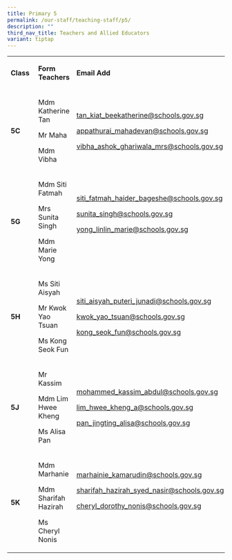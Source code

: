 ```yaml
---
title: Primary 5
permalink: /our-staff/teaching-staff/p5/
description: ""
third_nav_title: Teachers and Allied Educators
variant: tiptap
---
```

<p></p>
<table style="minWidth: 75px">
<colgroup>
<col>
<col>
<col>
</colgroup>
<tbody>
<tr>
<td rowspan="1" colspan="1">
<p><strong>Class&nbsp;</strong>
</p>
</td>
<td rowspan="1" colspan="1">
<p><strong>Form Teachers</strong>
</p>
</td>
<td rowspan="1" colspan="1">
<p><strong>Email Add</strong>
</p>
</td>
</tr>
<tr>
<td rowspan="1" colspan="1">
<p><strong>5C&nbsp;</strong>
</p>
</td>
<td rowspan="1" colspan="1">
<p>Mdm Katherine Tan</p>
<p>Mr Maha&nbsp;</p>
<p>Mdm Vibha</p>
<p></p>
</td>
<td rowspan="1" colspan="1">
<p><a href="mailto:tan_kiat_beekatherine@schools.gov.sg" rel="noopener noreferrer nofollow" target="_blank"><u>tan_kiat_beekatherine@schools.gov.sg</u></a>
</p>
<p></p>
<p></p>
<p><a href="mailto:appathurai_mahadevan@schools.gov.sg" rel="noopener noreferrer nofollow" target="_blank"><u>appathurai_mahadevan@schools.gov.sg</u></a>
</p>
<p></p>
<p></p>
<p><a href="mailto:vibha_ashok_ghariwala_mrs@schools.gov.sg" rel="noopener noreferrer nofollow" target="_blank"><u>vibha_ashok_ghariwala_mrs@schools.gov.sg</u></a>
</p>
<p></p>
</td>
</tr>
<tr>
<td rowspan="1" colspan="1">
<p><strong>5G&nbsp;</strong>
</p>
</td>
<td rowspan="1" colspan="1">
<p>Mdm Siti Fatmah&nbsp;</p>
<p>Mrs Sunita Singh</p>
<p>Mdm Marie Yong</p>
<p></p>
</td>
<td rowspan="1" colspan="1">
<p><a href="mailto:siti_fatmah_haider_bageshe@schools.gov.sg" rel="noopener noreferrer nofollow" target="_blank"><u>siti_fatmah_haider_bageshe@schools.gov.sg</u></a>
</p>
<p><a href="mailto:sunita_singh@schools.gov.sg" rel="noopener noreferrer nofollow" target="_blank"><u>sunita_singh@schools.gov.sg</u></a>
</p>
<p><a href="mailto:yong_linlin_marie@schools.gov.sg" rel="noopener noreferrer nofollow" target="_blank"><u>yong_linlin_marie@schools.gov.sg</u></a>
</p>
<p>
<br>
</p>
</td>
</tr>
<tr>
<td rowspan="1" colspan="1">
<p><strong>5H&nbsp;</strong>
</p>
</td>
<td rowspan="1" colspan="1">
<p>Ms Siti Aisyah</p>
<p>Mr Kwok Yao Tsuan</p>
<p>Ms Kong Seok Fun</p>
</td>
<td rowspan="1" colspan="1">
<p><a href="mailto:siti_aisyah_puteri_junadi@schools.gov.sg" rel="noopener noreferrer nofollow" target="_blank"><u>siti_aisyah_puteri_junadi@schools.gov.sg</u></a>
</p>
<p><a href="mailto:kwok_yao_tsuan@schools.gov.sg" rel="noopener noreferrer nofollow" target="_blank"><u>kwok_yao_tsuan@schools.gov.sg</u></a>
</p>
<p><a href="mailto:kong_seok_fun@schools.gov.sg" rel="noopener noreferrer nofollow" target="_blank"><u>kong_seok_fun@schools.gov.sg</u></a>
</p>
<p></p>
</td>
</tr>
<tr>
<td rowspan="1" colspan="1">
<p><strong>5J&nbsp;</strong>
</p>
</td>
<td rowspan="1" colspan="1">
<p>Mr Kassim&nbsp;</p>
<p>Mdm Lim Hwee Kheng</p>
<p>Ms Alisa Pan</p>
<p></p>
</td>
<td rowspan="1" colspan="1">
<p><a href="mailto:mohammed_kassim_abdul@schools.gov.sg" rel="noopener noreferrer nofollow" target="_blank"><u>mohammed_kassim_abdul@schools.gov.sg</u></a>
</p>
<p><a href="mailto:lim_hwee_kheng_a@schools.gov.sg" rel="noopener noreferrer nofollow" target="_blank"><u>lim_hwee_kheng_a@schools.gov.sg</u></a>
</p>
<p><a href="mailto:pan_jingting_alisa@schools.gov.sg" rel="noopener noreferrer nofollow" target="_blank"><u>pan_jingting_alisa@schools.gov.sg</u></a>
</p>
<p></p>
<p></p>
</td>
</tr>
<tr>
<td rowspan="1" colspan="1">
<p><strong>5K&nbsp;</strong>
</p>
</td>
<td rowspan="1" colspan="1">
<p>Mdm Marhanie</p>
<p>Mdm Sharifah Hazirah&nbsp;</p>
<p>Ms Cheryl Nonis</p>
<p></p>
</td>
<td rowspan="1" colspan="1">
<p><a href="mailto:marhainie_kamarudin@schools.gov.sg" rel="noopener noreferrer nofollow" target="_blank"><u>marhainie_kamarudin@schools.gov.sg</u></a>
</p>
<p><a href="mailto:sharifah_hazirah_syed_nasir@schools.gov.sg" rel="noopener noreferrer nofollow" target="_blank"><u>sharifah_hazirah_syed_nasir@schools.gov.sg</u></a>
</p>
<p><a href="mailto:cheryl_dorothy_nonis@schools.gov.sg" rel="noopener noreferrer nofollow" target="_blank"><u>cheryl_dorothy_nonis@schools.gov.sg</u></a>
</p>
<p>
<br>
<br>
</p>
</td>
</tr>
</tbody>
</table>
<p></p>
